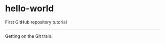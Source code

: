 # hello-world
First GitHub repository tutorial

-----------------------------------

Getting on the Git train.
